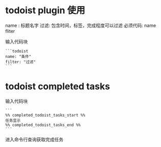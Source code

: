 # todoist plugin 使用
name : 标题名字
过滤: 包含时间，标签，完成程度可以过滤
必须代码: name fliter

输入代码块
````
```todoist
name: "条件"
filter: "过滤"
```
````


# todoist completed tasks
输入代码块
````
```
%% completed_todoist_tasks_start %%
任务显示
%% completed_todoist_tasks_end %%
```
````

进入命令行查询获取完成任务